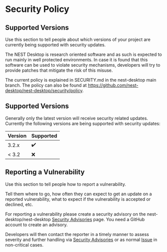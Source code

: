 # Security Policy

## Supported Versions

Use this section to tell people about which versions of your project are
currently being supported with security updates.

The NEST Desktop is research oriented software and as such is expected to
run mainly in well protected environments. In case it is found that this
software can be used to violate security mechanisms, developers will try to
provide patches that mitigate the risk of this misuse.

The current policy is explained in SECURITY.md in the nest-desktop main branch.
The policy can also be found at <https://github.com/nest-desktop/nest-desktop/security/policy>.

## Supported Versions

Generally only the latest version will receive security related updates.
Currently the following versions are being supported with security updates:

| Version | Supported          |
| ------- | ------------------ |
| 3.2.x   | :heavy_check_mark: |
| < 3.2   | :x:                |

## Reporting a Vulnerability

Use this section to tell people how to report a vulnerability.

Tell them where to go, how often they can expect to get an update on a
reported vulnerability, what to expect if the vulnerability is accepted or
declined, etc.

For reporting a vulnerability please create a security advisory on the
nest-desktop/nest-desktop [Security
Advisories](https://github.com/nest-desktop/nest-desktop/security/advisories)
page.
You need a GitHub account to create an advisory.

Developers will then contact the reporter in a timely manner to assess
severity and further handling via [Security
Advisories](https://github.com/nest-desktop/nest-desktop/security/advisories)
or as normal [Issue](https://github.com/nest-desktop/nest-desktop/issues) in
non-critical cases.
